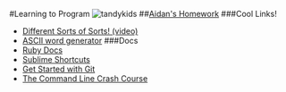 #Learning to Program
![tandykids](http://a.images.blip.tv/Linkara-TandyComputerWhizKidsADeadlyChoice876-861.jpg)
##[Aidan's Homework](https://github.com/asdufaux/asd/blob/master/homework/schedule.md)
###Cool Links!
- [Different Sorts of Sorts! (video)](https://www.youtube.com/watch?v=kPRA0W1kECg 'video of differenet types of sorts')
- [ASCII word generator](http://patorjk.com/software/taag/#p=testall&f=Fire%20Font-k&t=Hello%20World)
###Docs
- [Ruby Docs](http://ruby-doc.com/)
- [Sublime Shortcuts](http://sublime-text-unofficial-documentation.readthedocs.org/en/latest/reference/keyboard_shortcuts_osx.html)
- [Get Started with Git](http://skillcrush.com/2013/02/20/get-started-working-with-git/)
- [The Command Line Crash Course](http://cli.learncodethehardway.org/book/)
